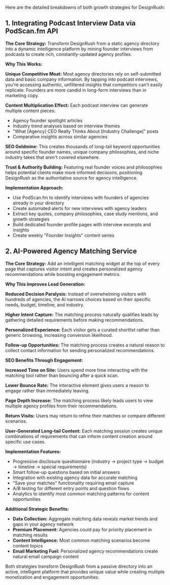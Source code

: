 Here are the detailed breakdowns of both growth strategies for DesignRush:

## 1. Integrating Podcast Interview Data via PodScan.fm API

**The Core Strategy:**
Transform DesignRush from a static agency directory into a dynamic intelligence platform by mining founder interviews from podcasts to create rich, constantly-updated agency profiles.

**Why This Works:**

**Unique Competitive Moat:** Most agency directories rely on self-submitted data and basic company information. By tapping into podcast interviews, you're accessing authentic, unfiltered insights that competitors can't easily replicate. Founders are more candid in long-form interviews than in marketing copy.

**Content Multiplication Effect:** Each podcast interview can generate multiple content pieces:
- Agency founder spotlight articles
- Industry trend analyses based on interview themes
- "What [Agency] CEO Really Thinks About [Industry Challenge]" posts
- Comparative insights across similar agencies

**SEO Goldmine:** This creates thousands of long-tail keyword opportunities around specific founder names, unique company philosophies, and niche industry takes that aren't covered elsewhere.

**Trust & Authority Building:** Featuring real founder voices and philosophies helps potential clients make more informed decisions, positioning DesignRush as the authoritative source for agency intelligence.

**Implementation Approach:**
- Use PodScan.fm to identify interviews with founders of agencies already in your directory
- Create automated alerts for new interviews with agency leaders
- Extract key quotes, company philosophies, case study mentions, and growth strategies
- Build dedicated founder profile pages with interview excerpts and insights
- Create weekly "Founder Insights" content series

## 2. AI-Powered Agency Matching Service

**The Core Strategy:**
Add an intelligent matching widget at the top of every page that captures visitor intent and creates personalized agency recommendations while boosting engagement metrics.

**Why This Improves Lead Generation:**

**Reduced Decision Paralysis:** Instead of overwhelming visitors with hundreds of agencies, the AI narrows choices based on their specific needs, budget, timeline, and industry.

**Higher Intent Capture:** The matching process naturally qualifies leads by gathering detailed requirements before making recommendations.

**Personalized Experience:** Each visitor gets a curated shortlist rather than generic browsing, increasing conversion likelihood.

**Follow-up Opportunities:** The matching process creates a natural reason to collect contact information for sending personalized recommendations.

**SEO Benefits Through Engagement:**

**Increased Time on Site:** Users spend more time interacting with the matching tool rather than bouncing after a quick scan.

**Lower Bounce Rate:** The interactive element gives users a reason to engage rather than immediately leaving.

**Page Depth Increase:** The matching process likely leads users to view multiple agency profiles from their recommendations.

**Return Visits:** Users may return to refine their matches or compare different scenarios.

**User-Generated Long-tail Content:** Each matching session creates unique combinations of requirements that can inform content creation around specific use cases.

**Implementation Features:**
- Progressive disclosure questionnaire (industry → project type → budget → timeline → special requirements)
- Smart follow-up questions based on initial answers
- Integration with existing agency data for accurate matching
- "Save your matches" functionality requiring email capture
- A/B testing for different entry points and question flows
- Analytics to identify most common matching patterns for content opportunities

**Additional Strategic Benefits:**
- **Data Collection:** Aggregate matching data reveals market trends and gaps in your agency network
- **Premium Placement:** Agencies could pay for priority placement in matching results
- **Content Intelligence:** Most common matching scenarios become content topics
- **Email Marketing Fuel:** Personalized agency recommendations create natural email campaign content

Both strategies transform DesignRush from a passive directory into an active, intelligent platform that provides unique value while creating multiple monetization and engagement opportunities.
